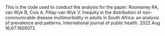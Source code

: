 This is the code used to conduct the analysis for the paper:
Roomaney RA, van Wyk B, Cois A, Pillay-van Wyk V. Inequity in the distribution of non-communicable disease multimorbidity in adults in South Africa: an analysis of prevalence and patterns. International journal of public health. 2022 Aug 16;67:1605072.
